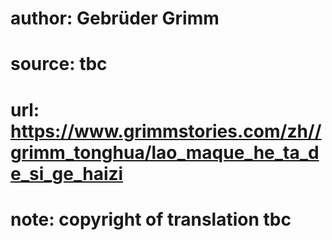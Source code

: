 # author: Gebrüder Grimm
# source: tbc
# url: https://www.grimmstories.com/zh//grimm_tonghua/lao_maque_he_ta_de_si_ge_haizi
# note: copyright of translation tbc


